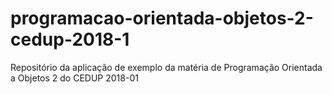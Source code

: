 # programacao-orientada-objetos-2-cedup-2018-1
Repositório da aplicação de exemplo da matéria de Programação Orientada a Objetos 2 do CEDUP 2018-01
